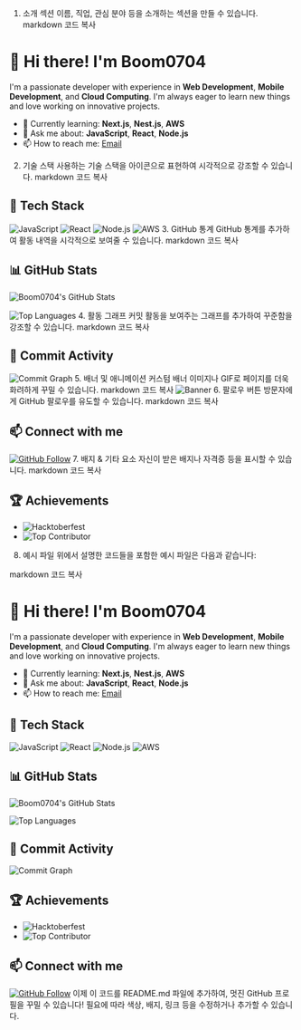 1. 소개 섹션
이름, 직업, 관심 분야 등을 소개하는 섹션을 만들 수 있습니다.
markdown
코드 복사
# 👋 Hi there! I'm Boom0704

I'm a passionate developer with experience in **Web Development**, **Mobile Development**, and **Cloud Computing**. I'm always eager to learn new things and love working on innovative projects.

- 🌱 Currently learning: **Next.js**, **Nest.js**, **AWS**
- 💬 Ask me about: **JavaScript**, **React**, **Node.js**
- 📫 How to reach me: [Email](mailto:your.email@example.com)
2. 기술 스택
사용하는 기술 스택을 아이콘으로 표현하여 시각적으로 강조할 수 있습니다.
markdown
코드 복사
## 🚀 Tech Stack

![JavaScript](https://img.shields.io/badge/JavaScript-ES6%2B-F7DF1E?style=flat&logo=javascript&logoColor=white)
![React](https://img.shields.io/badge/React-16.8+-61DAFB?style=flat&logo=react&logoColor=white)
![Node.js](https://img.shields.io/badge/Node.js-14.x-339933?style=flat&logo=nodedotjs&logoColor=white)
![AWS](https://img.shields.io/badge/AWS-S3%20%7C%20Lightsail%20%7C%20Route%2053-FF9900?style=flat&logo=amazonaws&logoColor=white)
3. GitHub 통계
GitHub 통계를 추가하여 활동 내역을 시각적으로 보여줄 수 있습니다.
markdown
코드 복사
## 📊 GitHub Stats

![Boom0704's GitHub Stats](https://github-readme-stats.vercel.app/api?username=Boom0704&show_icons=true&theme=radical)

![Top Languages](https://github-readme-stats.vercel.app/api/top-langs/?username=Boom0704&layout=compact&theme=radical)
4. 활동 그래프
커밋 활동을 보여주는 그래프를 추가하여 꾸준함을 강조할 수 있습니다.
markdown
코드 복사
## 🌱 Commit Activity

![Commit Graph](https://activity-graph.herokuapp.com/graph?username=Boom0704&theme=github)
5. 배너 및 애니메이션
커스텀 배너 이미지나 GIF로 페이지를 더욱 화려하게 꾸밀 수 있습니다.
markdown
코드 복사
<img src="https://user-images.githubusercontent.com/username/your-image.gif" alt="Banner" />
6. 팔로우 버튼
방문자에게 GitHub 팔로우를 유도할 수 있습니다.
markdown
코드 복사
## 📫 Connect with me

[![GitHub Follow](https://img.shields.io/github/followers/Boom0704?label=Follow&style=social)](https://github.com/Boom0704)
7. 배지 & 기타 요소
자신이 받은 배지나 자격증 등을 표시할 수 있습니다.
markdown
코드 복사
## 🏆 Achievements

- ![Hacktoberfest](https://img.shields.io/badge/Hacktoberfest-2023-blueviolet?style=flat)
- ![Top Contributor](https://img.shields.io/badge/Top%20Contributor-OpenSource-brightgreen?style=flat)
8. 예시 파일
위에서 설명한 코드들을 포함한 예시 파일은 다음과 같습니다:

markdown
코드 복사
# 👋 Hi there! I'm Boom0704

I'm a passionate developer with experience in **Web Development**, **Mobile Development**, and **Cloud Computing**. I'm always eager to learn new things and love working on innovative projects.

- 🌱 Currently learning: **Next.js**, **Nest.js**, **AWS**
- 💬 Ask me about: **JavaScript**, **React**, **Node.js**
- 📫 How to reach me: [Email](mailto:your.email@example.com)

## 🚀 Tech Stack

![JavaScript](https://img.shields.io/badge/JavaScript-ES6%2B-F7DF1E?style=flat&logo=javascript&logoColor=white)
![React](https://img.shields.io/badge/React-16.8+-61DAFB?style=flat&logo=react&logoColor=white)
![Node.js](https://img.shields.io/badge/Node.js-14.x-339933?style=flat&logo=nodedotjs&logoColor=white)
![AWS](https://img.shields.io/badge/AWS-S3%20%7C%20Lightsail%20%7C%20Route%2053-FF9900?style=flat&logo=amazonaws&logoColor=white)

## 📊 GitHub Stats

![Boom0704's GitHub Stats](https://github-readme-stats.vercel.app/api?username=Boom0704&show_icons=true&theme=radical)

![Top Languages](https://github-readme-stats.vercel.app/api/top-langs/?username=Boom0704&layout=compact&theme=radical)

## 🌱 Commit Activity

![Commit Graph](https://activity-graph.herokuapp.com/graph?username=Boom0704&theme=github)

## 🏆 Achievements

- ![Hacktoberfest](https://img.shields.io/badge/Hacktoberfest-2023-blueviolet?style=flat)
- ![Top Contributor](https://img.shields.io/badge/Top%20Contributor-OpenSource-brightgreen?style=flat)

## 📫 Connect with me

[![GitHub Follow](https://img.shields.io/github/followers/Boom0704?label=Follow&style=social)](https://github.com/Boom0704)
이제 이 코드를 README.md 파일에 추가하여, 멋진 GitHub 프로필을 꾸밀 수 있습니다! 필요에 따라 색상, 배지, 링크 등을 수정하거나 추가할 수 있습니다.
